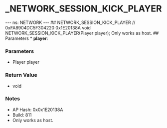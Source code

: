 # _NETWORK_SESSION_KICK_PLAYER

--- ns: NETWORK --- ## NETWORK_SESSION_KICK_PLAYER  // 0xFA8904DC5F304220 0x1E20138A void NETWORK_SESSION_KICK_PLAYER(Player player);  Only works as host.  ## Parameters * **player**:

### Parameters
* Player player

### Return Value
* void

### Notes
* AP Hash: 0x0x1E20138A
* Build: 811
* Only works as host.

